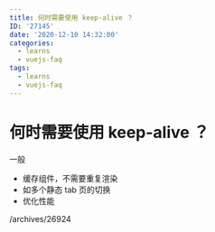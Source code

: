 ```yaml
---
title: 何时需要使用 keep-alive ？
ID: '27145'
date: '2020-12-10 14:32:00'
categories:
  - learns
  - vuejs-faq
tags:
  - learns
  - vuejs-faq
---
```


# 何时需要使用 keep-alive ？

一般

- 缓存组件，不需要重复渲染
- 如多个静态 tab 页的切换
- 优化性能

/archives/26924
